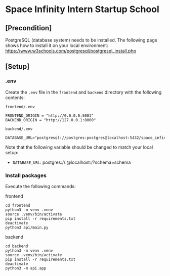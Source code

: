 # Space Infinity Intern Startup School

## [Precondition]
PostgreSQL (database system) needs to be installed. The following page shows how to install it on your local environment:
https://www.w3schools.com/postgresql/postgresql_install.php



## [Setup]
### .env

Create the `.env` file in the `frontend` and `backend` directory with the following contents:

`frontend/.env`
```
FRONTEND_ORIGIN = "http://0.0.0.0:5001"
BACKEND_ORIGIN = "http://127.0.0.1:8000"
```

`backend/.env`
```
DATABASE_URL="postgresql://postgres:postgres@localhost:5432/space_infinity_intern_startup_school"
```

Note that the following variable should be changed to match your local setup:
- `DATABASE_URL`: postgres://<user>:<password>@localhost:<port>/<dbname>?schema=schema


### Install packages

Execute the following commands:

frontend
```
cd frontend
python3 -m venv .venv
source .venv/bin/activate
pip install -r requirements.txt
deactivate
python3 api/main.py
```

backend
```
cd backend
python3 -m venv .venv
source .venv/bin/activate
pip install -r requirements.txt
deactivate
python3 -m api.app
```